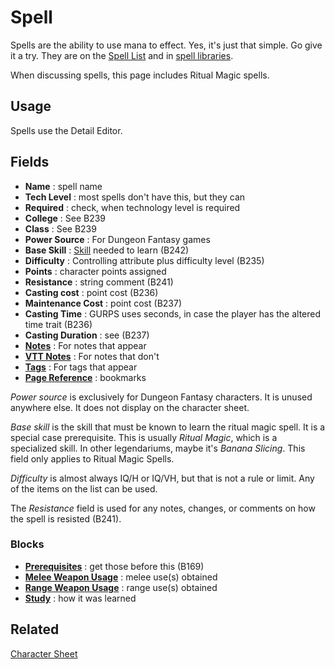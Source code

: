 # Spell
Spells are the ability to use mana to effect. Yes, it's just that simple. Go give it a try. They are on the [Spell List](./Spell%20List.md "Spell List") and in [spell libraries](./Library%20Tree.md "Library Tree: Spell").

When discussing spells, this page includes Ritual Magic spells.

## Usage
Spells use the Detail Editor.

## Fields
- **Name** : spell name
- **Tech Level** : most spells don't have this, but they can
- **Required** : check, when technology level is required
- **College** : See B239
- **Class** : See B239
- **Power Source** : For Dungeon Fantasy games
- **Base Skill** : [Skill](./Skill.md "Skill") needed to learn (B242)
- **Difficulty** : Controlling attribute plus difficulty level (B235)
- **Points** : character points assigned
- **Resistance** : string comment (B241)
- **Casting cost** : point cost (B236)
- **Maintenance Cost** : point cost (B237)
- **Casting Time** : GURPS uses seconds, in case the player has the altered time trait (B236)
- **Casting Duration** : see (B237)
- **[Notes](./Notes.md "Notes")** : For notes that appear
- **[VTT Notes](./VTT%20Notes.md "VTT Notes")** : For notes that don't
- **[Tags](./Tags.md "Tags")** : For tags that appear
- **[Page Reference](./Page%20Reference.md "Page Reference")** : bookmarks

*Power source* is exclusively for Dungeon Fantasy characters. It is unused anywhere else. It does not display on the character sheet.

*Base skill* is the skill that must be known to learn the ritual magic spell. It is a special case prerequisite. This is usually *Ritual Magic*, which is a specialized skill. In other legendariums, maybe it's *Banana Slicing*. This field only applies to Ritual Magic Spells.

*Difficulty* is almost always IQ/H or IQ/VH, but that is not a rule or limit. Any of the items on the list can be used.

The *Resistance* field is used for any notes, changes, or comments on how the spell is resisted (B241).

### Blocks
- **[Prerequisites](./Prerequisites.md "Prerequisites")** : get those before this (B169)
- **[Melee Weapon Usage](./Melee%20Weapon%20Usage.md "Melee Weapon Usage")** : melee use(s) obtained
- **[Range Weapon Usage](./Range%20Weapon%20Usage.md "Range Weapon Usage")** : range use(s) obtained
- **[Study](./Study.md "Study")** : how it was learned

## Related
[Character Sheet](./Character%20Sheet.md "Character Sheet")